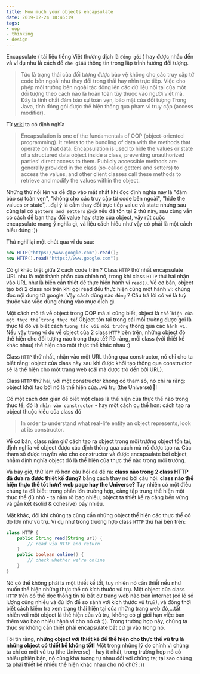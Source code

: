 ```yaml
---
title: How much your objects encapsulate
date: 2019-02-24 18:46:19
tags: 
- oop
- thinking
- design
---
```


Encapsulate ( tài liệu tiếng Việt thường dịch là `đóng gói` ) hay được nhắc đến và ví dụ như là cách để `che giấu` thông tin trong lập trình hướng đối tượng.

<!-- more -->

> Tức là trạng thái của đối tượng được bảo vệ không cho các truy cập từ code bên ngoài như thay đổi trong thái hay nhìn trực tiếp. Việc cho phép môi trường bên ngoài tác động lên các dữ liệu nội tại của một đối tượng theo cách nào là hoàn toàn tùy thuộc vào người viết mã. Đây là tính chất đảm bảo sự toàn vẹn, bảo mật của đối tượng Trong Java, tính đóng gói được thể hiện thông qua phạm vi truy cập (access modifier).

Từ [wiki](https://en.wikipedia.org/wiki/Encapsulation_(computer_programming)) ta có định nghĩa

> Encapsulation is one of the fundamentals of OOP (object-oriented programming). It refers to the bundling of data with the methods that operate on that data. Encapsulation is used to hide the values or state of a structured data object inside a class, preventing unauthorized parties' direct access to them. Publicly accessible methods are generally provided in the class (so-called getters and setters) to access the values, and other client classes call these methods to retrieve and modify the values within the object.

Những thứ nổi lên và dễ đập vào mắt nhất khi đọc định nghĩa này là "đảm bảo sự toàn vẹn", "không cho các truy cập từ code bên ngoài", "hide the values or state",...đại ý là cấm thay đổi trực tiếp value và state nhưng sau cùng lại có `getters and setters` @@ nếu đã tồn tại 2 thứ này, sau cùng vẫn có cách để bạn thay đổi value hay state của object, vậy rút cuộc encapsulate mang ý nghĩa gì, và liệu cách hiểu như vậy có phải là một cách hiểu đúng :))

Thử nghĩ lại một chút qua ví dụ sau: 

```java
new HTTP("https://www.google.com").read();
new HTTP().read("https://www.google.com");
```

Có gì khác biệt giữa 2 cách code trên ? Class `HTTP` thứ nhất encapsulate URL như là một thành phần của chính nó, trong khi class `HTTP` thứ hai nhận vào URL như là biến cần thiết để thực hiện hành vi `read()`. Về cơ bản, object tạo bởi 2 class nói trên khi gọi read đều thực hiện cùng một hành vi: chúng đọc nội dung từ google. Vậy cách dùng nào `đúng` ? Câu trả lời có vẻ là tuỳ thuộc vào việc dùng chúng vào mục đích gì.

Một cách mô tả về object trong OOP mà ai cũng biết, object là `thế hiện của một thực thể trong thực tế`! Object tồn tại trong cái môi trường được gọi là thực tế đó và biết cách `tương tác với môi trường` thông qua các `hành vi`. Nếu vậy trong ví dụ về object của 2 class `HTTP` bên trên, những object đó thể hiện cho đối tượng nào trong thực tế? Rõ ràng, mỗi class (với thiết kế khác nhau) thể hiện cho một thực thể khác nhau :)

Class `HTTP` thứ nhất, nhận vào một URL thông qua constructor, nó chỉ cho ta biết rằng: object của class này sau khi được khởi tạo thông qua constructor sẽ là thể hiện cho một trang web (cái mà được trỏ đến bởi URL).

Class `HTTP` thứ hai, với một constructor không có tham số, nó chỉ ra rằng: object khởi tạo bởi nó là thể hiện của...vũ trụ (the Universe)!

Có một cách đơn giản để biết một class là thể hiện của thực thể nào trong thực tế, đó là `nhìn vào constructor` - hay một cách cụ thể hơn: cách tạo ra object thuộc kiểu của class đó

> In order to understand what real-life entity an object represents, look at its constructor.

Về cơ bản, class nắm giữ cách tạo ra object trong môi trường object tồn tại, định nghĩa về object được xác định thông qua cách mà nó được tạo ra. Các tham số được truyền vào cho constructor và được encapsulate bởi object, nhằm định nghĩa object đó là thể hiện của thực thể nào trong môi trường.

Và bây giờ, thử làm rõ hơn câu hỏi đã đề ra: __class nào trong 2 class HTTP đã đưa ra được thiết kế đúng?__ bằng cách thay nó bởi câu hỏi: __class nào thể hiện thực thể tốt hơn? web page hay the Universe?__ Tuy nhiên có một điều chúng ta đã biết: trong phần lớn trường hợp, càng tập trung thể hiện một thực thể đủ nhỏ - ta nắm rõ bao nhiêu, object ta thiết kế ra càng bền vững và gắn kết (solid & cohesive) bấy nhiêu.

Mặt khác, đôi khi chúng ta cũng cần những object thể hiện các thực thể có độ lớn như vũ trụ. Ví dụ như trong trường hợp class `HTTP` thứ hai bên trên:

```java
class HTTP {
    public String read(String url) {
        // read via HTTP and return
    }
    public boolean online() {
        // check whether we're online
    }
}
```

Nó có thể không phải là một thiết kế tốt, tuy nhiên nó cần thiết nếu như muốn thể hiện những thực thể có kích thước vũ trụ. Một object của class `HTTP` trên có thể đọc thông tin từ bất cứ trang web nào trên internet (có lẽ số lượng cũng nhiều và đủ lớn để so sánh với kích thước vũ trụ?), và đồng thời biết cách kiểm tra xem trạng thái hiện tại của những trang web đó,...tất nhiên với một object là thể hiện của vũ trụ, không có gì giới hạn việc bạn thêm vào bao nhiêu hành vi cho nó cả :)). Trong trường hợp này, chúng ta thực sự không cần thiết phải encapsulate bất cứ gì vào trong nó.

Tôi tin rằng, __những object với thiết kế để thể hiện cho thực thể vũ trụ là những object có thiết kế không tốt!__ Một trong những lý do chính vì chúng ta chỉ có một vũ trụ (the Universe) - hay ít nhất, trong trường hợp nó có nhiều phiên bản, nó cũng khá tương tự nhau đối với chúng ta; tại sao chúng ta phải thiết kế nhiều thể hiện khác nhau cho nó chứ? :))
